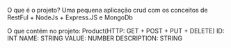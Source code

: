 O que é o projeto?
  Uma pequena aplicação crud com os conceitos de RestFul + NodeJs + Express.JS e MongoDb

O que contém no projeto:
  Product(HTTP: GET + POST + PUT + DELETE)
	ID: INT
	NAME: STRING
	VALUE: NUMBER
	DESCRIPTION: STRING
 
